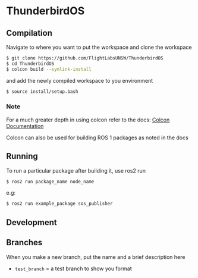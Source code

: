 # ThunderbirdOS


## Compilation

Navigate to where you want to put the workspace
and clone the workspace
```sh
$ git clone https://github.com/FlightLabsUNSW/ThunderbirdOS
$ cd ThunderbirdOS
$ colcon build --symlink-install
```
and add the newly compiled workspace to you environment
```sh
$ source install/setup.bash
```

### Note
For a much greater depth in using colcon refer to the docs:
[Colcon Documentation](https://colcon.readthedocs.io/en/released/user/quick-start.html)

Colcon can also be used for building ROS 1 packages as noted in the docs

## Running
To run a particular package after building it, use ros2 run
```sh
$ ros2 run package_name node_name
```
e.g:
```sh
$ ros2 run example_package sos_publisher
```
## Development

## Branches
When you make a new branch, put the name and a brief description here

* `test_branch` = a test branch to show you format
